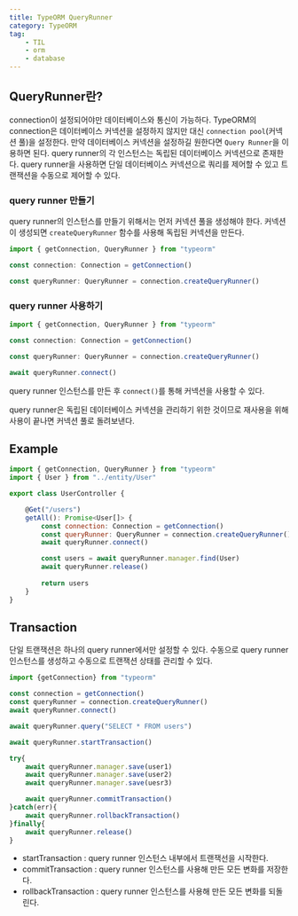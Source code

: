 ```yaml
---
title: TypeORM QueryRunner
category: TypeORM
tag:
    - TIL
    - orm
    - database
---
```


## QueryRunner란?

connection이 설정되어야만 데이터베이스와 통신이 가능하다. TypeORM의 connection은 데이터베이스 커넥션을 설정하지 않지만 대신 `connection pool`(커넥션 풀)을 설정한다. 만약 데이터베이스 커넥션을 설정하길 원한다면 `Query Runner`을 이용하면 된다. query runner의 각 인스턴스는 독립된 데이터베이스 커넥션으로 존재한다. query runner을 사용하면 단일 데이터베이스 커넥션으로 쿼리를 제어할 수 있고 트랜잭션을 수동으로 제어할 수 있다.

### query runner 만들기

query runner의 인스턴스를 만들기 위해서는 먼저 커넥션 풀을 생성해야 한다. 커넥션이 생성되면 `createQueryRunner` 함수를 사용해 독립된 커넥션을 만든다.

```js
import { getConnection, QueryRunner } from "typeorm"

const connection: Connection = getConnection()

const queryRunner: QueryRunner = connection.createQueryRunner()
```

### query runner 사용하기

```js
import { getConnection, QueryRunner } from "typeorm"

const connection: Connection = getConnection()

const queryRunner: QueryRunner = connection.createQueryRunner()

await queryRunner.connect()
```
query runner 인스턴스를 만든 후 `connect()`를 통해 커넥션을 사용할 수 있다.


query runner은 독립된 데이터베이스 커넥션을 관리하기 위한 것이므로 재사용을 위해 사용이 끝나면 커넥션 풀로 돌려보낸다.


## Example

```js
import { getConnection, QueryRunner } from "typeorm"
import { User } from "../entity/User"

export class UserController {

    @Get("/users")
    getAll(): Promise<User[]> {
        const connection: Connection = getConnection()
        const queryRunner: QueryRunner = connection.createQueryRunner()
        await queryRunner.connect()

        const users = await queryRunner.manager.find(User)
        await queryRunner.release()
        
        return users
    }
}
```

## Transaction

단일 트랜잭션은 하나의 query runner에서만 설정할 수 있다. 수동으로 query runner 인스턴스를 생성하고 수동으로 트랜잭션 상태를 관리할 수 있다.

```js
import {getConnection} from "typeorm"

const connection = getConnection()
const queryRunner = connection.createQueryRunner()
await queryRunner.connect()

await queryRunner.query("SELECT * FROM users")

await queryRunner.startTransaction()

try{
    await queryRunner.manager.save(user1)
    await queryRunner.manager.save(user2)
    await queryRunner.manager.save(uesr3)

    await queryRunner.commitTransaction()
}catch(err){
    await queryRunner.rollbackTransaction()
}finally{
    await queryRunner.release()
}
```

- startTransaction : query runner 인스턴스 내부에서 트랜잭선을 시작한다.
- commitTransaction : query runner 인스턴스를 사용해 만든 모든 변화를 저장한다.
- rollbackTransaction : query runner 인스턴스를 사용해 만든 모든 변화를 되돌린다.
